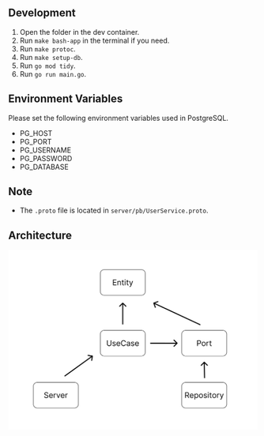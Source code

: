 ## Development
1. Open the folder in the dev container.
2. Run `make bash-app` in the terminal if you need.
3. Run `make protoc`.
4. Run `make setup-db`.
5. Run `go mod tidy`.
6. Run `go run main.go`.

## Environment Variables
Please set the following environment variables used in PostgreSQL.
- PG_HOST
- PG_PORT
- PG_USERNAME
- PG_PASSWORD
- PG_DATABASE

## Note
- The `.proto` file is located in `server/pb/UserService.proto`.

## Architecture
<img src="arch.png">
